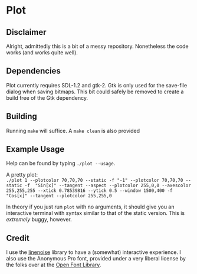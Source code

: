 # Plot

## Disclaimer
Alright, admittedly this is a bit of a messy repository. Nonetheless the code works (and works quite well).

## Dependencies
Plot currently requires SDL-1.2 and gtk-2. Gtk is only used for the save-file dialog when saving bitmaps.
This bit could safely be removed to create a build free of the Gtk dependency.

## Building
Running `make` will suffice. A `make clean` is also provided

## Example Usage
Help can be found by typing `./plot --usage`.

A pretty plot:   
`./plot 1 --plotcolor 70,70,70 --static -f "-1" --plotcolor 70,70,70 --static -f  "Sin[x]" --tangent --aspect --plotcolor 255,0,0 --axescolor 255,255,255 --xtick 0.78539816 --ytick 0.5 --window 1500,400 -f "Cos[x]" --tangent --plotcolor 255,255,0`

In theory if you just run `plot` with no arguments, it should give you an interactive terminal with syntax similar
to that of the static version. This is _extremely_ buggy, however.

## Credit
I use the [linenoise](https://github.com/antirez/linenoise) library to have a (somewhat) interactive experience.
I also use the Anonymous Pro font, provided under a very liberal license by the folks over at the [Open Font Library](http://openfontlibrary.org/en/font/anonymous-pro).

